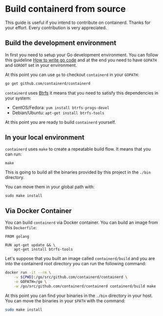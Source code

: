# Build containerd from source

This guide is useful if you intend to contribute on containerd. Thanks for your
effort. Every contribution is very appreciated.

## Build the development environment

In first you need to setup your Go development environment. You can follow this
guideline [How to write go code](https://golang.org/doc/code.html) and at the
end you need to have `GOPATH` and `GOROOT` set in your environment.

At this point you can use `go` to checkout `containerd` in your `GOPATH`:

```sh
go get github.com/containerd/containerd
```

`containerd` uses [Btrfs](https://en.wikipedia.org/wiki/Btrfs) it means that you
need to satisfy this dependencies in your system:

* CentOS/Fedora: `yum install btrfs-progs-devel`
* Debian/Ubuntu: `apt-get install btrfs-tools`

At this point you are ready to build `containerd` yourself.

## In your local environment

`containerd` uses `make` to create a repeatable build flow. It means that you
can run:

```sudo
make
```

This is going to build all the binaries provided by this project in the `./bin`
directory.

You can move them in your global path with:

```sudo
sudo make install
```

## Via Docker Container

You can build `containerd` via Docker container. You can build an image from
this `Dockerfile`:

```
FROM golang

RUN apt-get update && \
    apt-get install btrfs-tools
```

Let's suppose that you built an image called `containerd/build` and you are into
the containerd root directory you can run the following command:

```sh
docker run -it --rm \
    -v ${PWD}:/go/src/github.com/containerd/containerd \
    -e GOPATH=/go \
    -w /go/src/github.com/containerd/containerd containerd/build make
```

At this point you can find your binaries in the `./bin` directory in your host.
You can move the binaries in your `$PATH` with the command:

```sh
sudo make install
```
